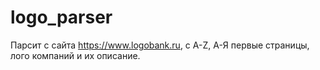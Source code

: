 # logo_parser
Парсит с сайта https://www.logobank.ru, c A-Z, А-Я первые страницы, лого компаний и их описание.
